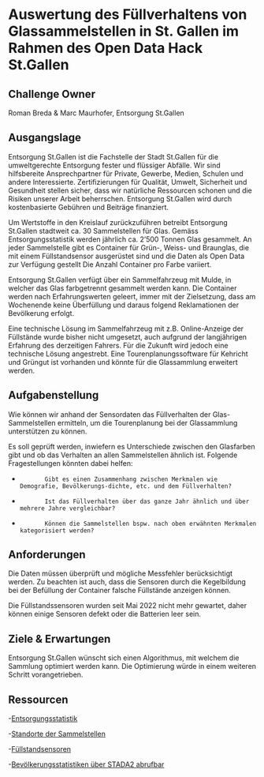# Auswertung des Füllverhaltens von Glassammelstellen in St. Gallen im Rahmen des Open Data Hack St.Gallen


## Challenge Owner

Roman Breda & Marc Maurhofer, Entsorgung St.Gallen

## Ausgangslage

Entsorgung St.Gallen ist die Fachstelle der Stadt St.Gallen für die umweltgerechte Entsorgung fester und flüssiger Abfälle. Wir sind hilfsbereite Ansprechpartner für Private, Gewerbe, Medien, Schulen und andere Interessierte. Zertifizierungen für Qualität, Umwelt, Sicherheit und Gesundheit stellen sicher, dass wir natürliche Ressourcen schonen und die Risiken unserer Arbeit beherrschen. Entsorgung St.Gallen wird durch kostenbasierte Gebühren und Beiträge finanziert.

Um Wertstoffe in den Kreislauf zurückzuführen betreibt Entsorgung St.Gallen stadtweit ca. 30 Sammelstellen für Glas. Gemäss Entsorgungsstatistik werden jährlich ca. 2’500 Tonnen Glas gesammelt. An jeder Sammelstelle gibt es Container für Grün-, Weiss- und Braunglas, die mit einem Füllstandsensor ausgerüstet sind und die Daten als Open Data zur Verfügung gestellt Die Anzahl Container pro Farbe variiert.

Entsorgung St.Gallen verfügt über ein Sammelfahrzeug mit Mulde, in welcher das Glas farbgetrennt gesammelt werden kann. Die Container werden nach Erfahrungswerten geleert, immer mit der Zielsetzung, dass am Wochenende keine Überfüllung und daraus folgend Reklamationen der Bevölkerung erfolgt. 

Eine technische Lösung im Sammelfahrzeug mit z.B. Online-Anzeige der Füllstände wurde bisher nicht umgesetzt, auch aufgrund der langjährigen Erfahrung des derzeitigen Fahrers. Für die Zukunft wird jedoch eine technische Lösung angestrebt. Eine Tourenplanungssoftware für Kehricht und Grüngut ist vorhanden und könnte für die Glassammlung erweitert werden.

## Aufgabenstellung

Wie können wir anhand der Sensordaten das Füllverhalten der Glas-Sammelstellen ermitteln, um die Tourenplanung bei der Glassammlung unterstützen zu können.

Es soll geprüft werden, inwiefern es Unterschiede zwischen den Glasfarben gibt und ob das Verhalten an allen Sammelstellen ähnlich ist. Folgende Fragestellungen könnten dabei helfen:

-            Gibt es einen Zusammenhang zwischen Merkmalen wie Demografie, Bevölkerungs-dichte, etc. und dem Füllverhalten?

-            Ist das Füllverhalten über das ganze Jahr ähnlich und über mehrere Jahre vergleichbar? 

-            Können die Sammelstellen bspw. nach oben erwähnten Merkmalen kategorisiert werden?

 ## Anforderungen

Die Daten müssen überprüft und mögliche Messfehler berücksichtigt werden. Zu beachten ist auch, dass die Sensoren durch die Kegelbildung bei der Befüllung der Container falsche Füllstände anzeigen können.

Die Füllstandssensoren wurden seit Mai 2022 nicht mehr gewartet, daher können einige Sensoren defekt oder die Batterien leer sein.

## Ziele & Erwartungen

Entsorgung St.Gallen wünscht sich einen Algorithmus, mit welchem die Sammlung optimiert werden kann. Die Optimierung würde in einem weiteren Schritt vorangetrieben.

 ## Ressourcen

-[Entsorgungsstatistik](https://daten.stadt.sg.ch/explore/dataset/entsorgungsstatistik-stadt-stgallen/table/?disjunctive.abfallfraktion&disjunctive.unterkategorie&disjunctive.entsorgungsart&disjunctive.abfuhrgebiet&disjunctive.deponie_anlieferung&sort=monat_jahr)

-[Standorte der Sammelstellen](https://daten.stadt.sg.ch/explore/?q=F%C3%BCllstandsensoren&disjunctive.modified&disjunctive.publisher&disjunctive.theme&disjunctive.keyword&sort=modified)

-[Füllstandsensoren](https://daten.stadt.sg.ch/explore/?q=F%C3%BCllstandsensoren&disjunctive.modified&disjunctive.publisher&disjunctive.theme&disjunctive.keyword&sort=modified)

-[Bevölkerungsstatistiken über STADA2 abrufbar](https://stada2.sg.ch/)